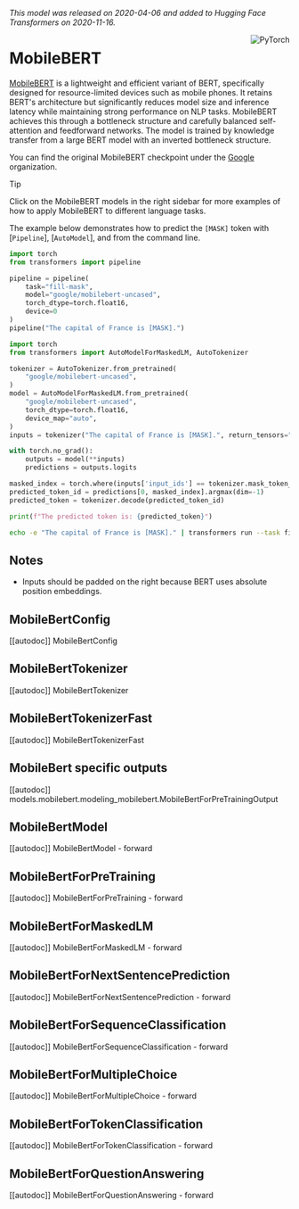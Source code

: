 <!--Copyright 2020 The HuggingFace Team. All rights reserved.

Licensed under the Apache License, Version 2.0 (the "License"); you may not use this file except in compliance with
the License. You may obtain a copy of the License at

http://www.apache.org/licenses/LICENSE-2.0

Unless required by applicable law or agreed to in writing, software distributed under the License is distributed on
an "AS IS" BASIS, WITHOUT WARRANTIES OR CONDITIONS OF ANY KIND, either express or implied. See the License for the
specific language governing permissions and limitations under the License.

⚠️ Note that this file is in Markdown but contain specific syntax for our doc-builder (similar to MDX) that may not be
rendered properly in your Markdown viewer.

-->
*This model was released on 2020-04-06 and added to Hugging Face Transformers on 2020-11-16.*


<div style="float: right;">
    <div class="flex flex-wrap space-x-1">
        <img alt="PyTorch" src="https://img.shields.io/badge/PyTorch-DE3412?style=flat&logo=pytorch&logoColor=white">
    </div>
</div>

# MobileBERT

[MobileBERT](https://huggingface.co/papers/2004.02984) is a lightweight and efficient variant of BERT, specifically designed for resource-limited devices such as mobile phones. It retains BERT's architecture but significantly reduces model size and inference latency while maintaining strong performance on NLP tasks. MobileBERT achieves this through a bottleneck structure and carefully balanced self-attention and feedforward networks. The model is trained by knowledge transfer from a large BERT model with an inverted bottleneck structure.

You can find the original MobileBERT checkpoint under the [Google](https://huggingface.co/google/mobilebert-uncased) organization.
> [!TIP]
> Click on the MobileBERT models in the right sidebar for more examples of how to apply MobileBERT to different language tasks.

The example below demonstrates how to predict the `[MASK]` token with [`Pipeline`], [`AutoModel`], and from the command line.

<hfoptions id="usage">
<hfoption id="Pipeline">

```py
import torch
from transformers import pipeline

pipeline = pipeline(
    task="fill-mask",
    model="google/mobilebert-uncased",
    torch_dtype=torch.float16,
    device=0
)
pipeline("The capital of France is [MASK].")
```
</hfoption>
<hfoption id="AutoModel">

```py
import torch
from transformers import AutoModelForMaskedLM, AutoTokenizer

tokenizer = AutoTokenizer.from_pretrained(
    "google/mobilebert-uncased",
)
model = AutoModelForMaskedLM.from_pretrained(
    "google/mobilebert-uncased",
    torch_dtype=torch.float16,
    device_map="auto",
)
inputs = tokenizer("The capital of France is [MASK].", return_tensors="pt").to("cuda")

with torch.no_grad():
    outputs = model(**inputs)
    predictions = outputs.logits

masked_index = torch.where(inputs['input_ids'] == tokenizer.mask_token_id)[1]
predicted_token_id = predictions[0, masked_index].argmax(dim=-1)
predicted_token = tokenizer.decode(predicted_token_id)

print(f"The predicted token is: {predicted_token}")
```

</hfoption>
<hfoption id="transformers CLI">

```bash
echo -e "The capital of France is [MASK]." | transformers run --task fill-mask --model google/mobilebert-uncased --device 0
```

</hfoption>
</hfoptions>


## Notes

- Inputs should be padded on the right because BERT uses absolute position embeddings.

## MobileBertConfig

[[autodoc]] MobileBertConfig

## MobileBertTokenizer

[[autodoc]] MobileBertTokenizer

## MobileBertTokenizerFast

[[autodoc]] MobileBertTokenizerFast

## MobileBert specific outputs

[[autodoc]] models.mobilebert.modeling_mobilebert.MobileBertForPreTrainingOutput

## MobileBertModel

[[autodoc]] MobileBertModel
    - forward

## MobileBertForPreTraining

[[autodoc]] MobileBertForPreTraining
    - forward

## MobileBertForMaskedLM

[[autodoc]] MobileBertForMaskedLM
    - forward

## MobileBertForNextSentencePrediction

[[autodoc]] MobileBertForNextSentencePrediction
    - forward

## MobileBertForSequenceClassification

[[autodoc]] MobileBertForSequenceClassification
    - forward

## MobileBertForMultipleChoice

[[autodoc]] MobileBertForMultipleChoice
    - forward

## MobileBertForTokenClassification

[[autodoc]] MobileBertForTokenClassification
    - forward

## MobileBertForQuestionAnswering

[[autodoc]] MobileBertForQuestionAnswering
    - forward
